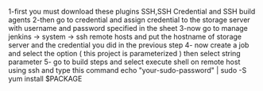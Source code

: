 
1-first you must download these plugins SSH,SSH Credential and SSH build agents
2-then go to credential and assign credential to the storage server with username and password specified in the sheet
3-now go to manage jenkins -> system -> ssh remote hosts and put the hostname of storage server and the credential you did in the previous step
4- now create a job and select the option ( this project is parameterized ) then select string parameter
5- go to build steps and select execute shell on remote host using ssh and type this command
echo "your-sudo-password" | sudo -S yum install $PACKAGE